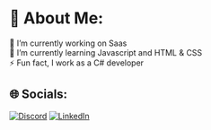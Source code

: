 # 💫 About Me:
🔭 I’m currently working on Saas<br>🌱 I’m currently learning Javascript and HTML & CSS <br>⚡ Fun fact, I work as a C# developer

## 🌐 Socials:
[![Discord](https://img.shields.io/badge/Discord-%237289DA.svg?logo=discord&logoColor=white)](https://discord.gg/eaven6520) [![LinkedIn](https://img.shields.io/badge/LinkedIn-%230077B5.svg?logo=linkedin&logoColor=white)]([https://linkedin.com/in/https://www.linkedin.com/in/eaven/](https://www.linkedin.com/in/eaven/)) 



